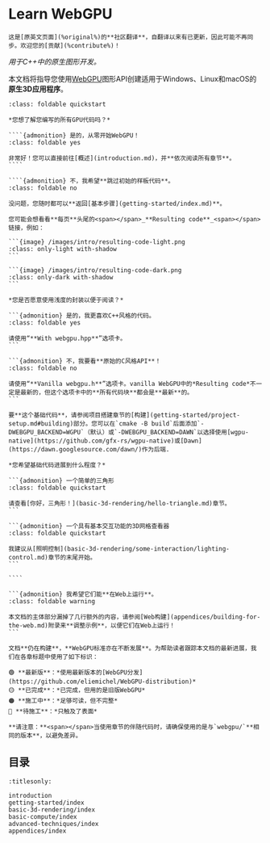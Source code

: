 Learn WebGPU
============

```{translation-warning} Outdated Translation, /index.md
这是[原英文页面](%original%)的**社区翻译**，自翻译以来有已更新，因此可能不再同步。欢迎您的[贡献](%contribute%)！
```

*用于C++中的原生图形开发。*

本文档将指导您使用[WebGPU](https://www.w3.org/TR/webgpu)图形API创建适用于Windows、Linux和macOS的**原生3D应用程序**。

`````{admonition} 快速开始！(点击此处)
:class: foldable quickstart

*您想了解您编写的所有GPU代码吗？*

````{admonition} 是的，从零开始WebGPU！
:class: foldable yes

非常好！您可以直接前往[概述](introduction.md)，并**依次阅读所有章节**。
````

````{admonition} 不，我希望**跳过初始的样板代码**。
:class: foldable no

没问题，您随时都可以**返回[基本步骤](getting-started/index.md)**。

您可能会想看看**每页**头尾的<span></span>_**Resulting code**_<span></span>链接，例如：

```{image} /images/intro/resulting-code-light.png
:class: only-light with-shadow
```

```{image} /images/intro/resulting-code-dark.png
:class: only-dark with-shadow
```

*您是否愿意使用浅度的封装以便于阅读？*

```{admonition} 是的，我更喜欢C++风格的代码。
:class: foldable yes

请使用“**With webgpu.hpp**”选项卡。
```

```{admonition} 不，我要看**原始的C风格API**！
:class: foldable no

请使用“**Vanilla webgpu.h**”选项卡。vanilla WebGPU中的*Resulting code*不一定是最新的，但这个选项卡中的**所有代码块**都会是**最新**的。
```

要**这个基础代码**，请参阅项目搭建章节的[构建](getting-started/project-setup.md#building)部分。您可以在`cmake -B build`后面添加`-DWEBGPU_BACKEND=WGPU`（默认）或`-DWEBGPU_BACKEND=DAWN`以选择使用[wgpu-native](https://github.com/gfx-rs/wgpu-native)或[Dawn](https://dawn.googlesource.com/dawn/)作为后端.

*您希望基础代码进展到什么程度？*

```{admonition} 一个简单的三角形
:class: foldable quickstart

请查看[你好，三角形！](basic-3d-rendering/hello-triangle.md)章节。
```

```{admonition} 一个具有基本交互功能的3D网格查看器
:class: foldable quickstart

我建议从[照明控制](basic-3d-rendering/some-interaction/lighting-control.md)章节的末尾开始。
```

````

```{admonition} 我希望它们能**在Web上运行**。
:class: foldable warning

本文档的主体部分漏掉了几行额外的内容，请参阅[Web构建](appendices/building-for-the-web.md)附录来**调整示例**，以便它们在Web上运行！
```

`````

```{admonition}  🚧 施工中
文档**仍在构建**，**WebGPU标准亦在不断发展**。为帮助读者跟踪本文档的最新进展，我们在各章标题中使用了如下标识：

🟢 **最新版**：*使用最新版本的[WebGPU分发](https://github.com/eliemichel/WebGPU-distribution)*  
🟡 **已完成**：*已完成，但用的是旧版WebGPU*  
🟠 **施工中**：*足够可读，但不完整*  
🔴 **待施工**：*只触及了表面*  

**请注意：**<span></span>当使用章节的伴随代码时，请确保使用的是与`webgpu/`**相同的版本**，以避免差异。
```

目录
--------

```{toctree}
:titlesonly:

introduction
getting-started/index
basic-3d-rendering/index
basic-compute/index
advanced-techniques/index
appendices/index
```

